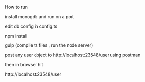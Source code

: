 How to run

install monogdb and run on a port

edit db config in config.ts

npm install

gulp (compile ts files , run the node server)

post any user object to http://localhost:23548/user using postman

then in browser hit 

http://localhost:23548/user

